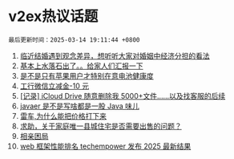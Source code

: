 # v2ex热议话题

`最后更新时间：2025-03-14 19:11:44 +0800`

1. [临近结婚遇到观念差异，想听听大家对婚姻中经济分担的看法](https://www.v2ex.com/t/1118412)
1. [基本上水落石出了。。给家人们汇报一下](https://www.v2ex.com/t/1118410)
1. [是不是只有苹果用户才特别在意电池健康度](https://www.v2ex.com/t/1118352)
1. [工行微信立减金-10 元](https://www.v2ex.com/t/1118370)
1. [[记录] iCloud Drive 随意删除我 5000+文件……以及找客服的后续](https://www.v2ex.com/t/1118248)
1. [javaer 是不是写啥都是一股 Java 味儿](https://www.v2ex.com/t/1118358)
1. [雷车,为什么能把价格打下来](https://www.v2ex.com/t/1118459)
1. [求助，关于家庭唯一县城住宅是否需要出售的问题？](https://www.v2ex.com/t/1118339)
1. [相亲困局](https://www.v2ex.com/t/1118456)
1. [web 框架性能排名 techempower 发布 2025 最新结果](https://www.v2ex.com/t/1118355)

